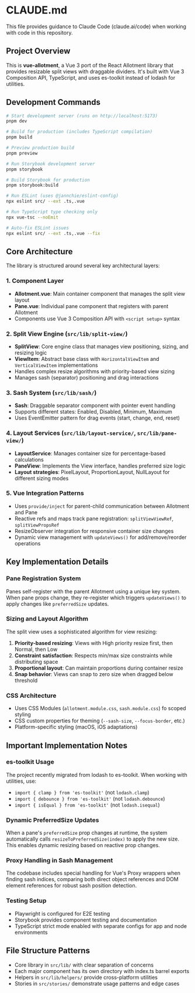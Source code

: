 # CLAUDE.md

This file provides guidance to Claude Code (claude.ai/code) when working with code in this repository.

## Project Overview

This is **vue-allotment**, a Vue 3 port of the React Allotment library that provides resizable split views with draggable dividers. It's built with Vue 3 Composition API, TypeScript, and uses es-toolkit instead of lodash for utilities.

## Development Commands

```bash
# Start development server (runs on http://localhost:5173)
pnpm dev

# Build for production (includes TypeScript compilation)
pnpm build

# Preview production build
pnpm preview

# Run Storybook development server
pnpm storybook

# Build Storybook for production
pnpm storybook:build

# Run ESLint (uses @jannchie/eslint-config)
npx eslint src/ --ext .ts,.vue

# Run TypeScript type checking only
npx vue-tsc --noEmit

# Auto-fix ESLint issues
npx eslint src/ --ext .ts,.vue --fix
```

## Core Architecture

The library is structured around several key architectural layers:

### 1. Component Layer

- **Allotment.vue**: Main container component that manages the split view layout
- **Pane.vue**: Individual pane component that registers with parent Allotment
- Components use Vue 3 Composition API with `<script setup>` syntax

### 2. Split View Engine (`src/lib/split-view/`)

- **SplitView**: Core engine class that manages view positioning, sizing, and resizing logic
- **ViewItem**: Abstract base class with `HorizontalViewItem` and `VerticalViewItem` implementations
- Handles complex resize algorithms with priority-based view sizing
- Manages sash (separator) positioning and drag interactions

### 3. Sash System (`src/lib/sash/`)

- **Sash**: Draggable separator component with pointer event handling
- Supports different states: Enabled, Disabled, Minimum, Maximum
- Uses EventEmitter pattern for drag events (start, change, end, reset)

### 4. Layout Services (`src/lib/layout-service/`, `src/lib/pane-view/`)

- **LayoutService**: Manages container size for percentage-based calculations
- **PaneView**: Implements the View interface, handles preferred size logic
- **Layout strategies**: PixelLayout, ProportionLayout, NullLayout for different sizing modes

### 5. Vue Integration Patterns

- Uses `provide/inject` for parent-child communication between Allotment and Pane
- Reactive refs and maps track pane registration: `splitViewViewRef`, `splitViewPropsRef`
- ResizeObserver integration for responsive container size changes
- Dynamic view management with `updateViews()` for add/remove/reorder operations

## Key Implementation Details

### Pane Registration System

Panes self-register with the parent Allotment using a unique key system. When pane props change, they re-register which triggers `updateViews()` to apply changes like `preferredSize` updates.

### Sizing and Layout Algorithm

The split view uses a sophisticated algorithm for view resizing:

1. **Priority-based resizing**: Views with High priority resize first, then Normal, then Low
2. **Constraint satisfaction**: Respects min/max size constraints while distributing space
3. **Proportional layout**: Can maintain proportions during container resize
4. **Snap behavior**: Views can snap to zero size when dragged below threshold

### CSS Architecture

- Uses CSS Modules (`allotment.module.css`, `sash.module.css`) fo scoped styling
- CSS custom properties for theming (`--sash-size`, `--focus-border`, etc.)
- Platform-specific styling (macOS, iOS adaptations)

## Important Implementation Notes

### es-toolkit Usage

The project recently migrated from lodash to es-toolkit. When working with utilities, use:

- `import { clamp } from 'es-toolkit'` (not `lodash.clamp`)
- `import { debounce } from 'es-toolkit'` (not `lodash.debounce`)
- `import { isEqual } from 'es-toolkit'` (not `lodash.isequal`)

### Dynamic PreferredSize Updates

When a pane's `preferredSize` prop changes at runtime, the system automatically calls `resizeToPreferredSize(index)` to apply the new size. This enables dynamic resizing based on reactive prop changes.

### Proxy Handling in Sash Management

The codebase includes special handling for Vue's Proxy wrappers when finding sash indices, comparing both direct object references and DOM element references for robust sash position detection.

### Testing Setup

- Playwright is configured for E2E testing
- Storybook provides component testing and documentation
- TypeScript strict mode enabled with separate configs for app and node environments

## File Structure Patterns

- Core library in `src/lib/` with clear separation of concerns
- Each major component has its own directory with index.ts barrel exports
- Helpers in `src/lib/helpers/` provide cross-platform utilities
- Stories in `src/stories/` demonstrate usage patterns and edge cases
